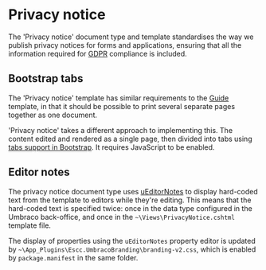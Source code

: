 # Privacy notice

The 'Privacy notice' document type and template standardises the way we publish privacy notices for forms and applications, ensuring that all the information required for [GDPR](https://gdpr-info.eu/) compliance is included.

## Bootstrap tabs

The 'Privacy notice' template has similar requirements to the [Guide](Guide.md) template, in that it should be possible to print several separate pages together as one document. 

'Privacy notice' takes a different approach to implementing this. The content edited and rendered as a single page, then divided into tabs using [tabs support in Bootstrap](https://getbootstrap.com/docs/4.0/components/navs/#tabs). It requires JavaScript to be enabled.

## Editor notes

The privacy notice document type uses [uEditorNotes](https://www.nuget.org/packages/tooorangey.uEditorNotes/) to display hard-coded text from the template to editors while they're editing. This means that the hard-coded text is specified twice: once in the data type configured in the Umbraco back-office, and once in the `~\Views\PrivacyNotice.cshtml` template file.

The display of properties using the `uEditorNotes` property editor is updated by `~\App_Plugins\Escc.UmbracoBranding\branding-v2.css`, which is enabled by `package.manifest` in the same folder. 